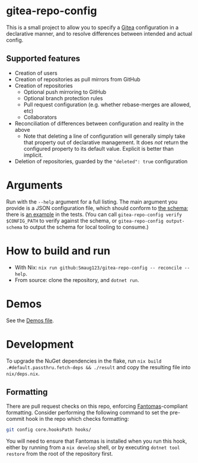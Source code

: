 # gitea-repo-config

This is a small project to allow you to specify a [Gitea](https://github.com/go-gitea/) configuration in a declarative manner, and to resolve differences between intended and actual config.

## Supported features

* Creation of users
* Creation of repositories as pull mirrors from GitHub
* Creation of repositories
  * Optional push mirroring to GitHub
  * Optional branch protection rules
  * Pull request configuration (e.g. whether rebase-merges are allowed, etc)
  * Collaborators
* Reconciliation of differences between configuration and reality in the above
  * Note that deleting a line of configuration will generally simply take that property out of declarative management.
    It does *not* return the configured property to its default value. Explicit is better than implicit.
* Deletion of repositories, guarded by the `"deleted": true` configuration

# Arguments

Run with the `--help` argument for a full listing.
The main argument you provide is a JSON configuration file, which should conform to [the schema](./Gitea.Declarative.Lib/GiteaConfig.schema.json); there is [an example](./Gitea.Declarative.Test/GiteaConfig.json) in the tests.
(You can call `gitea-repo-config verify $CONFIG_PATH` to verify against the schema, or `gitea-repo-config output-schema` to output the schema for local tooling to consume.)

# How to build and run

* With Nix: `nix run github:Smaug123/gitea-repo-config -- reconcile --help`.
* From source: clone the repository, and `dotnet run`.

# Demos

See the [Demos file](./docs/demos.md).

# Development

To upgrade the NuGet dependencies in the flake, run `nix build .#default.passthru.fetch-deps && ./result` and copy the resulting file into `nix/deps.nix`.

## Formatting

There are pull request checks on this repo, enforcing [Fantomas](https://github.com/fsprojects/fantomas/)-compliant formatting.
Consider performing the following command to set the pre-commit hook in the repo which checks formatting:
```bash
git config core.hooksPath hooks/
```
You will need to ensure that Fantomas is installed when you run this hook, either by running from a `nix develop` shell, or by executing `dotnet tool restore` from the root of the repository first.

